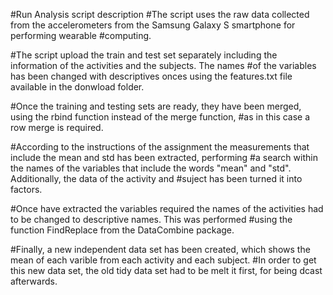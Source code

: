 #Run Analysis script description
#The script uses the raw data collected from the accelerometers from the Samsung Galaxy S smartphone for performing wearable 
#computing.

#The script upload the train and test set separately including the information of the activities and the subjects. The names
#of the variables has been changed with descriptives onces using the features.txt file available in the donwload folder.

#Once the training and testing sets are ready, they have been merged, using the rbind function instead of the merge function, 
#as in this case a row merge is required.

#According to the instructions of the assignment the measurements that include the mean and std has been extracted, performing
#a search within the names of the variables that include the words "mean" and "std". Additionally, the data of the activity and
#suject has been turned it into factors.

#Once have extracted the variables required the names of the activities had to be changed to descriptive names. This was performed
#using the function FindReplace from the DataCombine package.

#Finally, a new independent data set has been created, which shows the mean of each varible from each activity and each subject.
#In order to get this new data set, the old tidy data set had to be melt it first, for being dcast afterwards.

